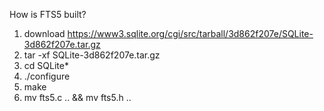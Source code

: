 How is FTS5 built?

1. download https://www3.sqlite.org/cgi/src/tarball/3d862f207e/SQLite-3d862f207e.tar.gz
2. tar -xf SQLite-3d862f207e.tar.gz
3. cd SQLite*
4. ./configure
5. make
6. mv fts5.c .. && mv fts5.h ..
